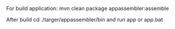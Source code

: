 For build application:
mvn clean package appassembler:assemble

After build cd ./targer/appassembler/bin
and run app or app.bat